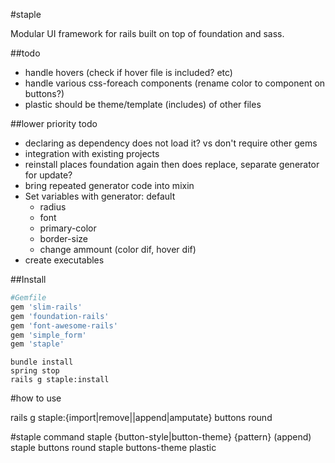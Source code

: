 #staple

Modular UI framework for rails built on top of foundation and sass.

##todo

* handle hovers (check if hover file is included? etc)
* handle various css-foreach components (rename color to component on buttons?)
* plastic should be theme/template (includes) of other files

##lower priority todo
* declaring as dependency does not load it? vs don't require other gems
* integration with existing projects
* reinstall places foundation again then does replace, separate generator for update?
* bring repeated generator code into mixin
* Set variables with generator: default
	* radius
	* font
	* primary-color
	* border-size
	* change ammount (color dif, hover dif)
* create executables

##Install

```ruby
#Gemfile
gem 'slim-rails'
gem 'foundation-rails'
gem 'font-awesome-rails'
gem 'simple_form'
gem 'staple'
```

```command
bundle install
spring stop
rails g staple:install
```

#how to use

rails g staple:{import|remove||append|amputate} buttons round

#staple command
staple {button-style|button-theme} {pattern} (append)
staple buttons round
staple buttons-theme plastic